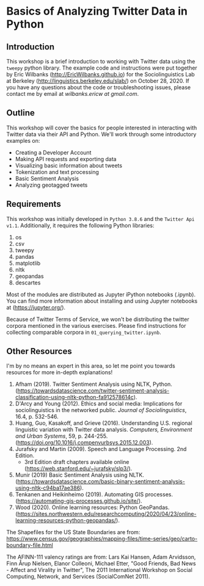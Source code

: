 # Basics of Analyzing Twitter Data in Python

## Introduction

This workshop is a brief introduction to working with Twitter data using the `tweepy` python library. The example code and instructions were put together by Eric Wilbanks (http://EricWilbanks.github.io) for the Sociolinguistics Lab at Berkeley (http://linguistics.berkeley.edu/slab/) on October 28, 2020. If you have any questions about the code or troubleshooting issues, please contact me by email at *wilbanks.ericw at gmail.com*.


## Outline

This workshop will cover the basics for people interested in interacting with Twitter data via their API and Python. We'll work through some introductory examples on:

- Creating a Developer Account
- Making API requests and exporting data
- Visualizing basic information about tweets
- Tokenization and text processing
- Basic Sentiment Analysis
- Analyzing geotagged tweets

## Requirements

This workshop was initially developed in `Python 3.8.6` and the `Twitter Api v1.1`. Additionally, it requires the following Python libraries:

1. os
1. csv
1. tweepy
1. pandas
1. matplotlib
1. nltk
1. geopandas
1. descartes

Most of the modules are distributed as Jupyter iPython notebooks (.ipynb). You can find more information about installing and using Jupyter notebooks at (https://jupyter.org/).

Because of Twitter Terms of Service, we won't be distributing the twitter corpora mentioned in the various exercises. Please find instructions for collecting comparable corpora in `01_querying_twitter.ipynb`.

## Other Resources

I'm by no means an expert in this area, so let me point you towards resources for more in-depth explanations!



1. Afham (2019). Twitter Sentiment Analysis using NLTK, Python. (https://towardsdatascience.com/twitter-sentiment-analysis-classification-using-nltk-python-fa912578614c).
1. D'Arcy and Young (2012). Ethics and social media: Implications for sociolinguistics in the networked public. *Journal of Sociolinguistics*, 16.4, p. 532-546.
1. Huang, Guo, Kasakoff, and Grieve (2016). Understanding U.S. regional linguistic variation with Twitter data analysis. *Computers, Environment and Urban Systems*, 59, p. 244-255. (https://doi.org/10.1016/j.compenvurbsys.2015.12.003).
1. Jurafsky and Martin (2009). Speech and Language Processing. 2nd Edition.
	- 3rd Edition draft chapters available online (https://web.stanford.edu/~jurafsky/slp3/).
1. Munir (2019) Basic Sentiment Analysis using NLTK. (https://towardsdatascience.com/basic-binary-sentiment-analysis-using-nltk-c94ba17ae386).
1. Tenkanen and Heikinheimo (2019). Automating GIS processes. (https://automating-gis-processes.github.io/site/).
1. Wood (2020). Online learning resources: Python GeoPandas. (https://sites.northwestern.edu/researchcomputing/2020/04/23/online-learning-resources-python-geopandas/).

The Shapefiles for the US State Boundaries are from: https://www.census.gov/geographies/mapping-files/time-series/geo/carto-boundary-file.html

The AFINN-111 valency ratings are from: Lars Kai Hansen, Adam Arvidsson, Finn Årup Nielsen, Elanor Colleoni, Michael Etter, "Good Friends, Bad News - Affect and Virality in Twitter", The 2011 International Workshop on Social Computing, Network, and Services (SocialComNet 2011).
